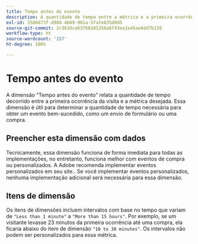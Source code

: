 ```yaml
---
title: Tempo antes do evento
description: A quantidade de tempo entre a métrica e a primeira ocorrência da visita.
exl-id: 2586673f-d908-4b69-901a-5fafe635d0d5
source-git-commit: 2c363dce63768101356a6f43ea1e45ae8dd7b139
workflow-type: ht
source-wordcount: '157'
ht-degree: 100%

---
```


# Tempo antes do evento

A dimensão “Tempo antes do evento” relata a quantidade de tempo decorrido entre a primeira ocorrência da visita e a métrica desejada. Essa dimensão é útil para determinar a quantidade de tempo necessária para obter um evento bem-sucedido, como um envio de formulário ou uma compra.

## Preencher esta dimensão com dados

Tecnicamente, essa dimensão funciona de forma imediata para todas as implementações, no entretanto, funciona melhor com eventos de compra ou personalizados. A Adobe recomenda implementar eventos personalizados em seu site.. Se você implementar eventos personalizados, nenhuma implementação adicional será necessária para essa dimensão.

## Itens de dimensão

Os itens de dimensões incluem intervalos com base no tempo que variam de `"Less than 1 minute"` a `"More than 15 hours"`. Por exemplo, se um visitante levasse 23 minutos da primeira ocorrência até uma compra, ela ficaria abaixo do item de dimensão `"10 to 30 minutes"`. Os intervalos não podem ser personalizados para essa métrica.
